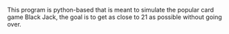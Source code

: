 This program is python-based that is meant to simulate the popular card game Black Jack, the goal is to get as close to 21 as possible without going over.
